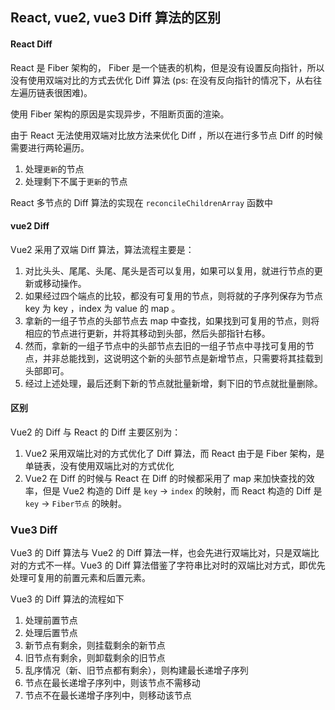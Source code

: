 ## React, vue2, vue3 Diff 算法的区别

#### React Diff 

React 是 Fiber 架构的， Fiber 是一个链表的机构，但是没有设置反向指针，所以没有使用双端对比的方式去优化 Diff 算法 (ps: 在没有反向指针的情况下，从右往左遍历链表很困难)。

使用 Fiber 架构的原因是实现异步，不阻断页面的渲染。

由于 React 无法使用双端对比放方法来优化 Diff ，所以在进行多节点 Diff 的时候需要进行两轮遍历。

1. 处理`更新`的节点
2. 处理剩下不属于`更新`的节点

React 多节点的 Diff 算法的实现在 `reconcileChildrenArray` 函数中

#### vue2 Diff

Vue2 采用了双端 Diff 算法，算法流程主要是：

1. 对比头头、尾尾、头尾、尾头是否可以复用，如果可以复用，就进行节点的更新或移动操作。
2. 如果经过四个端点的比较，都没有可复用的节点，则将就的子序列保存为节点 key 为 key ，index 为 value 的 map 。
3. 拿新的一组子节点的头部节点去 map 中查找，如果找到可复用的节点，则将相应的节点进行更新，并将其移动到头部，然后头部指针右移。
4. 然而，拿新的一组子节点中的头部节点去旧的一组子节点中寻找可复用的节点，并非总能找到，这说明这个新的头部节点是新增节点，只需要将其挂载到头部即可。
5. 经过上述处理，最后还剩下新的节点就批量新增，剩下旧的节点就批量删除。

#### 区别

Vue2 的 Diff 与 React 的 Diff 主要区别为：

1. Vue2 采用双端比对的方式优化了 Diff 算法，而 React 由于是 Fiber 架构，是单链表，没有使用双端比对的方式优化
2. Vue2 在 Diff 的时候与 React 在 Diff 的时候都采用了 map 来加快查找的效率，但是 Vue2 构造的 Diff 是 `key` -> `index` 的映射，而 React 构造的 Diff 是 `key` -> `Fiber节点` 的映射。

### Vue3 Diff 

Vue3 的 Diff 算法与 Vue2 的 Diff 算法一样，也会先进行双端比对，只是双端比对的方式不一样。Vue3 的 Diff 算法借鉴了字符串比对时的双端比对方式，即优先处理可复用的前置元素和后置元素。

Vue3 的 Diff 算法的流程如下

1. 处理前置节点
2. 处理后置节点
3. 新节点有剩余，则挂载剩余的新节点
4. 旧节点有剩余，则卸载剩余的旧节点
5. 乱序情况（新、旧节点都有剩余），则构建最长递增子序列
6. 节点在最长递增子序列中，则该节点不需移动
7. 节点不在最长递增子序列中，则移动该节点
